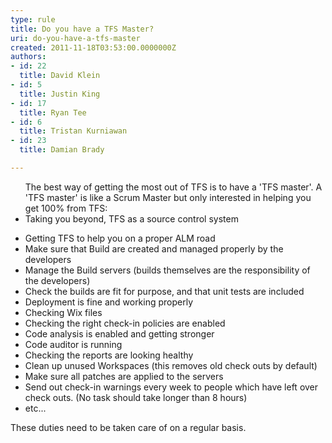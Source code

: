 ```yaml
---
type: rule
title: Do you have a TFS Master?
uri: do-you-have-a-tfs-master
created: 2011-11-18T03:53:00.0000000Z
authors:
- id: 22
  title: David Klein
- id: 5
  title: Justin King
- id: 17
  title: Ryan Tee
- id: 6
  title: Tristan Kurniawan
- id: 23
  title: Damian Brady

---
```




<span class='intro'> <ul>The best way of getting the most out of TFS is to have a 'TFS master'. A 'TFS master' is like a Scrum Master but only interested in helping you get 100% from TFS&#58; <li>Taking you beyond, TFS as a source control system </li>
<li>Getting TFS to help you on a proper ALM road </li>
<li>Make sure that Build are created and managed properly by the developers </li>
<li>Manage the Build servers (builds themselves are the responsibility of the developers) </li>
<li>Check the builds are fit for purpose, and that unit tests are included </li>
<li>Deployment is fine and working properly </li>
<li>Checking Wix files </li>
<li>Checking the right check-in policies are enabled </li>
<li>Code analysis is enabled and getting stronger </li>
<li>Code auditor is running </li>
<li>Checking the reports are looking healthy </li>
<li>Clean up unused Workspaces (this removes old check outs by default) </li>
<li>Make sure all patches are applied to the servers </li>
<li>Send out check-in warnings every week to people which have left over check outs. (No task should take longer than 8 hours) </li>
<li>etc... </li></ul>
<p>These duties need to be taken care of on a regular basis.</p> </span>




